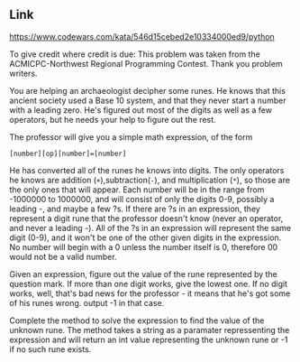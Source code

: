 ## Link
https://www.codewars.com/kata/546d15cebed2e10334000ed9/python

To give credit where credit is due: This problem was taken from the ACMICPC-Northwest Regional Programming Contest. Thank you problem writers.

You are helping an archaeologist decipher some runes. He knows that this ancient society used a Base 10 system, and that they never start a number with a leading zero. He's figured out most of the digits as well as a few operators, but he needs your help to figure out the rest.

The professor will give you a simple math expression, of the form
    
    [number][op][number]=[number]

He has converted all of the runes he knows into digits. The only operators he knows are addition (`+`),subtraction(`-`), and multiplication (`*`), so those are the only ones that will appear. Each number will be in the range from -1000000 to 1000000, and will consist of only the digits 0-9, possibly a leading -, and maybe a few ?s. If there are ?s in an expression, they represent a digit rune that the professor doesn't know (never an operator, and never a leading -). All of the ?s in an expression will represent the same digit (0-9), and it won't be one of the other given digits in the expression. No number will begin with a 0 unless the number itself is 0, therefore 00 would not be a valid number.

Given an expression, figure out the value of the rune represented by the question mark. If more than one digit works, give the lowest one. If no digit works, well, that's bad news for the professor - it means that he's got some of his runes wrong. output -1 in that case.

Complete the method to solve the expression to find the value of the unknown rune. The method takes a string as a paramater repressenting the expression and will return an int value representing the unknown rune or -1 if no such rune exists.
